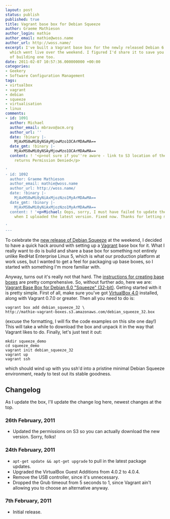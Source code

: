 ```yaml
---
layout: post
status: publish
published: true
title: Vagrant base box for Debian Squeeze
author: Graeme Mathieson
author_login: mathie
author_email: mathie@woss.name
author_url: http://woss.name/
excerpt: I've built a Vagrant base box for the newly released Debian 6.0 "Squeeze"
  which went live over the weekend. I figured I'd share it to save you the bother
  of building one too.
date: 2011-02-07 10:57:36.000000000 +00:00
categories:
- Geekery
- Software Configuration Management
tags:
- virtualbox
- vagrant
- debian
- squeeze
- virtualisation
- linux
comments:
- id: 1091
  author: Michael
  author_email: mbravo@acm.org
  author_url: ''
  date: !binary |-
    MjAxMS0wMi0yNSAyMjowMzo1OCArMDAwMA==
  date_gmt: !binary |-
    MjAxMS0wMi0yNSAyMjowMzo1OCArMDAwMA==
  content: ! '<p>not sure if you''re aware - link to S3 location of the box currently
    returns Permission Denied</p>

'
- id: 1092
  author: Graeme Mathieson
  author_email: mathie@woss.name
  author_url: http://woss.name/
  date: !binary |-
    MjAxMS0wMi0yNiAxMjozNzo1MyArMDAwMA==
  date_gmt: !binary |-
    MjAxMS0wMi0yNiAxMjozNzo1MyArMDAwMA==
  content: ! '<p>Michael: Oops, sorry, I must have failed to update the permissions
    when I uploaded the latest version. Fixed now. Thanks for letting me know!</p>

'
---
```

To celebrate the [new release of Debian Squeeze](http://www.debian.org/News/2011/20110205a) at the weekend, I decided to have a quick hack around with setting up a [Vagrant](http://www.vagrantup.com/) base box for it. What I really want to do is build and share a base box for something not entirely unlike RedHat Enterprise Linux 5, which is what our production platform at work uses, but I wanted to get a feel for packaging up base boxes, so I started with something I'm more familiar with.

Anyway, turns out it's really not that hard. The [instructions for creating base boxes](http://vagrantup.com/docs/base_boxes.html) are pretty comprehensive. So, without further ado, here we are: [Vagrant Base Box for Debian 6.0 "Squeeze" (32-bit)](http://mathie-vagrant-boxes.s3.amazonaws.com/debian_squeeze_32.box). Getting started with it is pretty simple. First of all, make sure you've got [VirtualBox 4.0](http://virtualbox.org/) installed, along with Vagrant 0.7.0 or greater. Then all you need to do is:

    vagrant box add debian_squeeze_32 \
    http://mathie-vagrant-boxes.s3.amazonaws.com/debian_squeeze_32.box

(excuse the formatting, I will fix the code examples on this site one day!) This will take a while to download the box and unpack it in the way that Vagrant likes to do. Finally, let's just test it out:

    mkdir squeeze_demo
    cd squeeze_demo
    vagrant init debian_squeeze_32
    vagrant up
    vagrant ssh

which should wind up with you ssh'd into a pristine minimal Debian Squeeze environment, ready to test out its stable goodness.

## Changelog

As I update the box, I'll update the change log here, newest changes at the top.

### 26th February, 2011

* Updated the permissions on S3 so you can actually download the new version. Sorry, folks!

### 24th February, 2011

* `apt-get update && apt-get upgrade` to pull in the latest package updates.
* Upgraded the VirtualBox Guest Additions from 4.0.2 to 4.0.4.
* Remove the USB controller, since it's unnecessary.
* Dropped the Grub timeout from 5 seconds to 1, since Vagrant ain't allowing you to choose an alternative anyway.

### 7th February, 2011

* Initial release.
